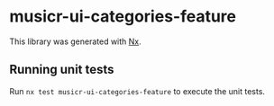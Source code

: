 # musicr-ui-categories-feature

This library was generated with [Nx](https://nx.dev).

## Running unit tests

Run `nx test musicr-ui-categories-feature` to execute the unit tests.
